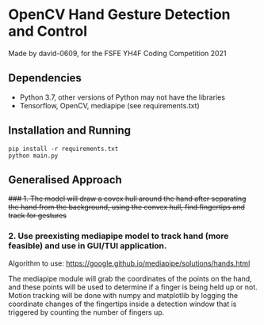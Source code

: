 # OpenCV Hand Gesture Detection and Control
Made by david-0609, for the FSFE YH4F Coding Competition 2021

## Dependencies
- Python 3.7, other versions of Python may not have the libraries
- Tensorflow, OpenCV, mediapipe (see requirements.txt)

## Installation and Running
	pip install -r requirements.txt
	python main.py

## Generalised Approach
<s>### 1. The model will draw a covex hull around the hand after separating the hand from the background, using the convex hull, find fingertips and track for gestures</s>
### 2. Use preexisting mediapipe model to track hand (more feasible) and use in GUI/TUI application.
Algorithm to use: https://google.github.io/mediapipe/solutions/hands.html

The mediapipe module will grab the coordinates of the points on the hand, and these points will be used to determine if a finger is being held up or not. Motion tracking will be done with numpy and matplotlib by logging the coordinate changes of the fingertips inside a detection window that is triggered by counting the number of fingers up.


